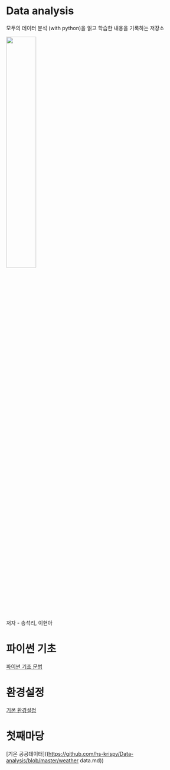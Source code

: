 # Data analysis
모두의 데이터 분석 (with python)을 읽고 학습한 내용을 기록하는 저장소

<img src="http://image.yes24.com/goods/72227684/800x0" width = 40% height = 40%>

저자 - 송석리, 이현아

# 파이썬 기초

[파이썬 기초 문법](https://github.com/hs-krispy/Data-analysis/blob/master/python.md)

# 환경설정

[기본 환경설정](https://github.com/hs-krispy/Data-analysis/blob/master/setting.md)

# 첫째마당

[기온 공공데이터]((https://github.com/hs-krispy/Data-analysis/blob/master/weather data.md))